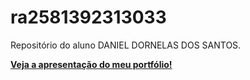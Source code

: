 # ra2581392313033
Repositório do aluno DANIEL DORNELAS DOS SANTOS.

**[Veja a apresentação do meu portfólio!](https://drive.google.com/file/d/1uAfVEX5l81bHeQ4qLZeT4DlFyGDL8GEz/view?usp=drive_link)**